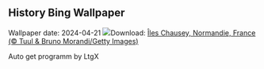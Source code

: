 ## History Bing Wallpaper
Wallpaper date: 2024-04-21
![](https://www.bing.com/th?id=OHR.ChauseyIslands_FR-FR2335923449_UHD.jpg&w=1000)Download: [Îles Chausey, Normandie, France (© Tuul & Bruno Morandi/Getty Images)](https://www.bing.com/th?id=OHR.ChauseyIslands_FR-FR2335923449_UHD.jpg)

Auto get programm by LtgX
